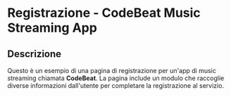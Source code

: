# Registrazione - CodeBeat Music Streaming App

## Descrizione

Questo è un esempio di una pagina di registrazione per un'app di music streaming chiamata **CodeBeat**. 
La pagina include un modulo che raccoglie diverse informazioni dall'utente per completare la registrazione al servizio.